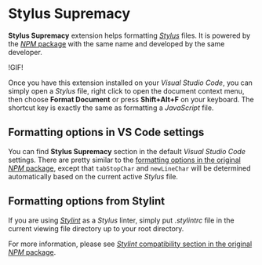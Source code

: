 # Stylus Supremacy

**Stylus Supremacy** extension helps formatting *[Stylus](http://stylus-lang.com)* files. It is powered by the [*NPM* package](https://www.npmjs.com/package/stylus-supremacy) with the same name and developed by the same developer.

!GIF!

Once you have this extension installed on your *Visual Studio Code*, you can simply open a *Stylus* file, right click to open the document context menu, then choose **Format Document** or press **Shift+Alt+F** on your keyboard. The shortcut key is exactly the same as formatting a *JavaScript* file.

## Formatting options in VS Code settings

You can find **Stylus Supremacy** section in the default *Visual Studio Code* settings. There are pretty similar to the [formatting options in the original *NPM* package](https://github.com/ThisIsManta/stylus-supremacy#formatting-options), except that `tabStopChar` and `newLineChar` will be determined automatically based on the current active *Stylus* file.

## Formatting options from Stylint

If you are using *[Stylint](https://www.npmjs.com/package/stylint)* as a *Stylus* linter, simply put *.stylintrc* file in the current viewing file directory up to your root directory.

For more information, please see [*Stylint* compatibility section in the original *NPM* package](https://github.com/ThisIsManta/stylus-supremacy#stylint-compatibility).
